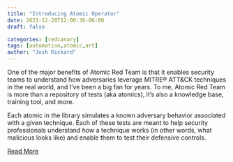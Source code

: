 ```yaml
---
title: "Introducing Atomic Operator"
date: 2021-12-28T12:00:36-06:00
draft: false

categories: [redcanary]
tags: [automation,atomic,art]
author: "Josh Rickard"
---
```


One of the major benefits of Atomic Red Team is that it enables security teams to understand how adversaries leverage MITRE® ATT&CK techniques in the real world, and I’ve been a big fan for years. To me, Atomic Red Team is more than a repository of tests (aka atomics), it’s also a knowledge base, training tool, and more.

Each atomic in the library simulates a known adversary behavior associated with a given technique. Each of these tests are meant to help security professionals understand how a technique works (in other words, what malicious looks like) and enable them to test their defensive controls.

[Read More](https://redcanary.com/blog/atomic-operator/)